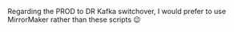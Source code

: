 Regarding the PROD to DR Kafka switchover, I would prefer to use MirrorMaker rather than these scripts :wink:

